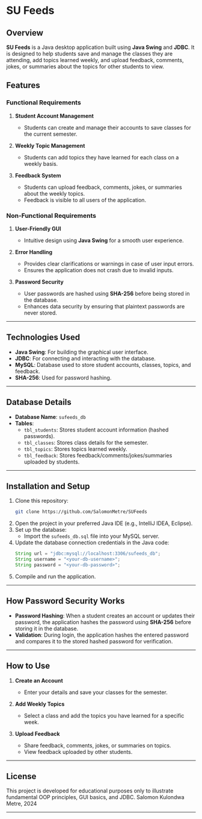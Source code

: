 # SU Feeds  

## Overview  
**SU Feeds** is a Java desktop application built using **Java Swing** and **JDBC**. It is designed to help students save and manage the classes they are attending, add topics learned weekly, and upload feedback, comments, jokes, or summaries about the topics for other students to view.   


## Features  
### Functional Requirements  
1. **Student Account Management**  
   - Students can create and manage their accounts to save classes for the current semester.  

2. **Weekly Topic Management**  
   - Students can add topics they have learned for each class on a weekly basis.  

3. **Feedback System**  
   - Students can upload feedback, comments, jokes, or summaries about the weekly topics.  
   - Feedback is visible to all users of the application.  

### Non-Functional Requirements  
1. **User-Friendly GUI**  
   - Intuitive design using **Java Swing** for a smooth user experience.  

2. **Error Handling**  
   - Provides clear clarifications or warnings in case of user input errors.  
   - Ensures the application does not crash due to invalid inputs.  

3. **Password Security**  
   - User passwords are hashed using **SHA-256** before being stored in the database.  
   - Enhances data security by ensuring that plaintext passwords are never stored.   

---

## Technologies Used  
- **Java Swing**: For building the graphical user interface.  
- **JDBC**: For connecting and interacting with the database.  
- **MySQL**: Database used to store student accounts, classes, topics, and feedback.  
- **SHA-256**: Used for password hashing.  

---

## Database Details  
- **Database Name**: `sufeeds_db`  
- **Tables**:  
  - `tbl_students`: Stores student account information (hashed passwords).  
  - `tbl_classes`: Stores class details for the semester.  
  - `tbl_topics`: Stores topics learned weekly.  
  - `tbl_feedback`: Stores feedback/comments/jokes/summaries uploaded by students.  

---

## Installation and Setup  
1. Clone this repository:  
   ```bash  
   git clone https://github.com/SalomonMetre/SUFeeds  
   ```  
2. Open the project in your preferred Java IDE (e.g., IntelliJ IDEA, Eclipse).  
3. Set up the database:  
   - Import the `sufeeds_db.sql` file into your MySQL server.  
4. Update the database connection credentials in the Java code:  
   ```java  
   String url = "jdbc:mysql://localhost:3306/sufeeds_db";  
   String username = "<your-db-username>";  
   String password = "<your-db-password>";  
   ```  
5. Compile and run the application.  

---

## How Password Security Works  
- **Password Hashing**: When a student creates an account or updates their password, the application hashes the password using **SHA-256** before storing it in the database.  
- **Validation**: During login, the application hashes the entered password and compares it to the stored hashed password for verification.  

---

## How to Use  
1. **Create an Account**  
   - Enter your details and save your classes for the semester.  

2. **Add Weekly Topics**  
   - Select a class and add the topics you have learned for a specific week.  

3. **Upload Feedback**  
   - Share feedback, comments, jokes, or summaries on topics.  
   - View feedback uploaded by other students.  

---


## License  
This project is developed for educational purposes only to illustrate fundamental OOP principles, GUI basics, and JDBC.
Salomon Kulondwa Metre, 2024 

---
